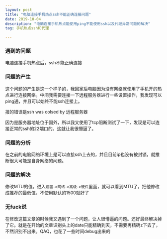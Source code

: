 ```yaml
---
layout: post
title: "电脑连接手机热点ssh不能正确连接问题"
date: 2019-10-04
description: "电脑连接手机热点能使用ping不能使用ssh以及代理异常问题的解决"
tag: 手机热点ssh和代理

---
```


### 遇到的问题
电脑连接手机热点后，ssh不能正确连接
### 问题的产生

这个问题的产生是这一个样子的，我回家后电脑因为没有网络就使用了手机开的热点进行连接网络。中间我需要连接一下远程服务器进行一些设置操作，我发现可以ping通，并且可以始终不能ssh连接上。

报的错误是ssh was colsed by 远程服务器

因为是服务器地址位于国外，所以我又使用了tcp阻断测试了一下，发现是可以连接正常的ssh的22端口的。这就让我很懵逼了。

### 问题的分析
在之前的电脑网络环境上是可以直接ssh上去的，并且目前ip也没有被封锁，就推断很大可能是自身网络的问题。
### 问题的解决

修改MTU的值。进入`设置->网络->高级->硬件`里面，就可以看到MTU了，把他修改成推荐的最低值，不使用默认的1500就好了

### 无fuck说
在修改这篇文章的时候我又遇到了一个问题，让人很懵逼的问题。还好最终解决掉了它。就是在开始的文章识别头上的date只能精确到天，不需要再精确z下去了，不然识别不出来。QAQ，也花了一些时间debug出来的
